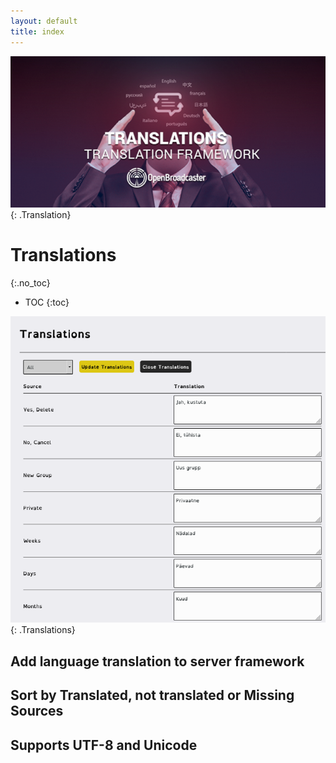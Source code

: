 ```yaml
---
layout: default
title: index
---
```


![ Translation](img/translation.png ){: .Translation}

# Translations
{:.no_toc}

* TOC
{:toc}

![ Translations](img/translations.png ){: .Translations}

## Add language translation to server framework

## Sort by Translated, not translated or Missing Sources

## Supports UTF-8 and Unicode
